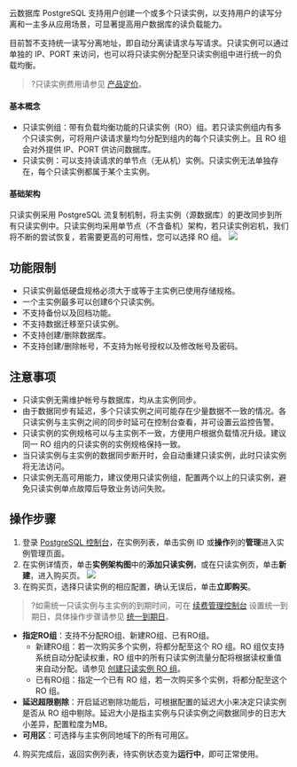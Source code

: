 云数据库 PostgreSQL 支持用户创建一个或多个只读实例，以支持用户的读写分离和一主多从应用场景，可显著提高用户数据库的读负载能力。

目前暂不支持统一读写分离地址，即自动分离读请求与写请求。只读实例可以通过单独的 IP、PORT 来访问，也可以将只读实例分配至只读实例组中进行统一的负载均衡。

>?只读实例费用请参见 [产品定价](https://cloud.tencent.com/document/product/409/4993)。

#### 基本概念
- 只读实例组：带有负载均衡功能的只读实例（RO）组。若只读实例组内有多个只读实例，可将用户读请求量均匀分配到组内的每个只读实例上。且 RO 组会对外提供 IP、PORT 供访问数据库。
- 只读实例：可以支持读请求的单节点（无从机）实例。只读实例无法单独存在，每个只读实例都属于某个主实例。

#### 基础架构
只读实例采用 PostgreSQL 流复制机制，将主实例（源数据库）的更改同步到所有只读实例中。只读实例均采用单节点（不含备机）架构，若只读实例宕机，我们将不断的尝试恢复，若需要更高的可用性，您可以选择 RO 组。
![](https://main.qcloudimg.com/raw/bf2ef3ecfc232f6e69a99ead319a5cb2.png)

## 功能限制
- 只读实例最低硬盘规格必须大于或等于主实例已使用存储规格。
- 一个主实例最多可以创建6个只读实例。
- 不支持备份以及回档功能。
- 不支持数据迁移至只读实例。
- 不支持创建/删除数据库。
- 不支持创建/删除帐号，不支持为帐号授权以及修改帐号及密码。

## 注意事项
- 只读实例无需维护帐号与数据库，均从主实例同步。
- 由于数据同步有延迟，多个只读实例之间可能存在少量数据不一致的情况。各只读实例与主实例之间的同步时延可在控制台查看，并可设置云监控告警。
- 只读实例的实例规格可以与主实例不一致，方便用户根据负载情况升级。建议同一 RO 组内的只读实例的实例规格保持一致。
- 当只读实例与主实例的数据同步断开时，会自动重建只读实例，此时只读实例将无法访问。
- 只读实例无高可用能力，建议使用只读实例组，配置两个以上的只读实例，避免只读实例单点故障后导致业务访问失败。

## 操作步骤
1. 登录 [PostgreSQL 控制台](https://console.cloud.tencent.com/postgres )，在实例列表，单击实例 ID 或**操作**列的**管理**进入实例管理页面。
2. 在实例详情页，单击**实例架构图**中的**添加只读实例**，或在只读实例页，单击**新建**，进入购买页。
![](https://qcloudimg.tencent-cloud.cn/raw/220acabb3c30f0a95ea35a118ce71ff4.png)
3. 在购买页，选择只读实例的相应配置，确认无误后，单击**立即购买**。
>?如需统一只读实例与主实例的到期时间，可在 [续费管理控制台](https://console.cloud.tencent.com/account/renewal) 设置统一到期日，具体操作步骤请参见 [统一到期日](https://cloud.tencent.com/document/product/555/7454#.E7.BB.9F.E4.B8.80.E5.88.B0.E6.9C.9F.E6.97.A5)。
>
 - **指定RO组**：支持不分配RO组、新建RO组、已有RO组。
    - 新建RO组：若一次购买多个实例，将都分配至这个 RO 组。RO 组仅支持系统自动分配读权重，RO 组中的所有只读实例流量分配将根据读权重值来自动分配。请参见 [创建只读实例 RO 组](https://cloud.tencent.com/document/product/409/49548#cjzdslrz)。
    - 已有RO组：指定一个已有 RO 组，若一次购买多个实例，将都分配至这个 RO 组。
 - **延迟超限剔除**：开启延迟剔除功能后，可根据配置的延迟大小来决定只读实例是否从 RO 组中剔除。延迟大小是指主实例与只读实例之间数据同步的日志大小差异，配置粒度为MB。
 - **可用区**：可选择与主实例同地域下的所有可用区。
4. 购买完成后，返回实例列表，待实例状态变为**运行中**，即可正常使用。
